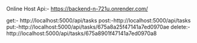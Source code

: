 Online Host Api:- https://backend-n-721u.onrender.com/

get:- http://localhost:5000/api/tasks
post:-http://localhost:5000/api/tasks
put:-http://localhost:5000/api/tasks/675a8a25f47141a7ed0970ae
delete:-http://localhost:5000/api/tasks/675a8901f47141a7ed0970a8
